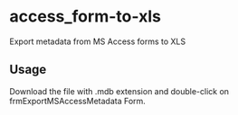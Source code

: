 access_form-to-xls
==================

Export metadata from MS Access forms to XLS


Usage
------------------
Download the file with .mdb extension and double-click on frmExportMSAccessMetadata Form.
